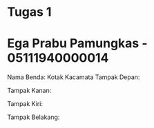 # Tugas 1
# Ega Prabu Pamungkas - 05111940000014

Nama Benda: Kotak Kacamata
Tampak Depan:

Tampak Kanan:

Tampak Kiri:

Tampak Belakang:
